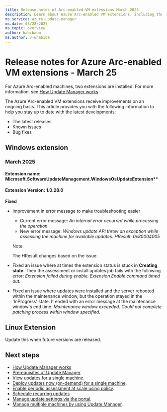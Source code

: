 ```yaml
---
title: Release notes of Arc-enabled VM extensions March 2025
description: Learn about Azure Arc-enabled VM extensions, including their latest releases, known issues, and bug fixes, to help you manage updates effectively.
ms.service: azure-update-manager
ms.date: 03/28/2025
ms.topic: overview
author: habibaum
ms.author: v-uhabiba
---
```


# Release notes for Azure Arc-enabled VM extensions - March 25

For Azure Arc-enabled machines, two extensions are installed. For more information, see [How Update Manager works](workflow-update-manager.md)


The Azure Arc-enabled VM extensions receive improvements on an ongoing basis.  This article provides you with the following information to help you stay up to date with the latest developments:

- The latest releases
- Known issues
- Bug fixes

## Windows extension

### March 2025

#### Extension name: Microsoft.SoftwareUpdateManagement.WindowsOsUpdateExtension**
#### Extension Version: 1.0.28.0

**Fixed**

- Improvement in error message to make troubleshooting easier
    - Current error message:  *An internal error occurred while processing the operation.*
    - New error message: *Windows update API threw an exception while assessing the machine for available updates. HResult: 0x80004005*
    > [!NOTE]
    > The HResult changes based on the issue.

- Fixed an issue where at times the extension status is stuck in  **Creating state**. Then the assessment or install updates job fails with the following error: *Extension failed during enable. Extension Enable command timed out.*

- Fixed an issue where updates were installed and the server rebooted within the maintenance window, but the operation stayed in the 'InProgress' state. It ended with an error message at the maintenance window's end time: *Maintenance window exceeded. Could not complete patching process within window specified.*

## Linux Extension

Update this when future versions are released.


## Next steps

- [How Update Manager works](workflow-update-manager.md)
- [Prerequisites of Update Manager](prerequisites.md)
- [View updates for a single machine](view-updates.md).
- [Deploy updates now (on-demand) for a single machine](deploy-updates.md).
- [Enable periodic assessment at scale using policy](https://aka.ms/aum-policy-support).
- [Schedule recurring updates](scheduled-patching.md)
- [Manage update settings via the portal](manage-update-settings.md).
- [Manage multiple machines by using Update Manager](manage-multiple-machines.md).

